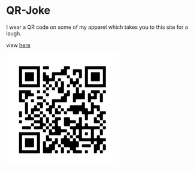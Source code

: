# QR-Joke

I wear a QR code on some of my apparel which takes you to this site for a laugh.

view [here](https://gallahad072.github.io/qr)

![QR code couldn't load](qr.png)
